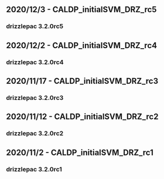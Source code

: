 ## 2020/12/3 - CALDP_initialSVM_DRZ_rc5
### drizzlepac 3.2.0rc5

## 2020/12/2 - CALDP_initialSVM_DRZ_rc4
### drizzlepac 3.2.0rc4

## 2020/11/17 - CALDP_initialSVM_DRZ_rc3
### drizzlepac 3.2.0rc3

## 2020/11/12 - CALDP_initialSVM_DRZ_rc2
### drizzlepac 3.2.0rc2

## 2020/11/2 - CALDP_initialSVM_DRZ_rc1
### drizzlepac 3.2.0rc1

